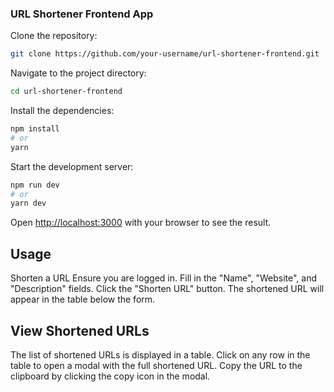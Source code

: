### URL Shortener Frontend App

Clone the repository:

```bash
git clone https://github.com/your-username/url-shortener-frontend.git
```

Navigate to the project directory:

```bash
cd url-shortener-frontend

```

Install the dependencies:

```bash
npm install
# or
yarn
```

Start the development server:

```bash
npm run dev
# or
yarn dev
```

Open [http://localhost:3000](http://localhost:3000) with your browser to see the result.

## Usage
Shorten a URL
Ensure you are logged in.
Fill in the "Name", "Website", and "Description" fields.
Click the "Shorten URL" button.
The shortened URL will appear in the table below the form.

## View Shortened URLs
The list of shortened URLs is displayed in a table.
Click on any row in the table to open a modal with the full shortened URL.
Copy the URL to the clipboard by clicking the copy icon in the modal.
